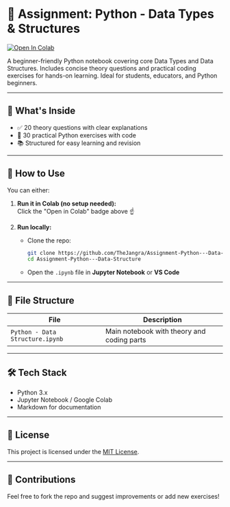 # 🧠 Assignment: Python - Data Types & Structures

[![Open In Colab](https://colab.research.google.com/assets/colab-badge.svg)](https://colab.research.google.com/github/TheJangra/Assignment-Python---Data-Structure/blob/main/Python%20-%20Data%20Structure.ipynb)

A beginner-friendly Python notebook covering core Data Types and Data Structures. Includes concise theory questions and practical coding exercises for hands-on learning. Ideal for students, educators, and Python beginners.

---

## 📘 What's Inside

- ✅ 20 theory questions with clear explanations  
- 🧪 30 practical Python exercises with code  
- 📚 Structured for easy learning and revision

---

## 🚀 How to Use

You can either:

1. **Run it in Colab (no setup needed):**  
   Click the "Open in Colab" badge above ☝️

2. **Run locally:**  
   - Clone the repo:
     ```bash
     git clone https://github.com/TheJangra/Assignment-Python---Data-Structure.git
     cd Assignment-Python---Data-Structure
     ```
   - Open the `.ipynb` file in **Jupyter Notebook** or **VS Code**

---

## 📁 File Structure

| File                             | Description                                  |
|----------------------------------|----------------------------------------------|
| `Python - Data Structure.ipynb`  | Main notebook with theory and coding parts   |

---

## 🛠 Tech Stack

- Python 3.x  
- Jupyter Notebook / Google Colab  
- Markdown for documentation

---

## 📄 License

This project is licensed under the [MIT License](LICENSE).

---

## 🙌 Contributions

Feel free to fork the repo and suggest improvements or add new exercises!

